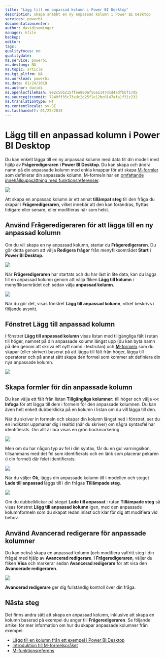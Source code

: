 ```yaml
---
title: "Lägg till en anpassad kolumn i Power BI Desktop"
description: Skapa snabbt en ny anpassad kolumn i Power BI Desktop
services: powerbi
documentationcenter: 
author: davidiseminger
manager: kfile
backup: 
editor: 
tags: 
qualityfocus: no
qualitydate: 
ms.service: powerbi
ms.devlang: NA
ms.topic: article
ms.tgt_pltfrm: NA
ms.workload: powerbi
ms.date: 01/24/2018
ms.author: davidi
ms.openlocfilehash: 9e2c5bb215ffee880af56a1147dcd4adfbbf17d5
ms.sourcegitcommit: 7249ff35c73adc2d25f2e12bc0147afa1f31c232
ms.translationtype: HT
ms.contentlocale: sv-SE
ms.lasthandoff: 01/25/2018
---
```

# <a name="add-a-custom-column-in-power-bi-desktop"></a>Lägg till en anpassad kolumn i Power BI Desktop
Du kan enkelt lägga till en ny anpassad kolumn med data till din modell med hjälp av **Frågeredigeraren** i **Power BI Desktop**. Du kan skapa och ändra namn på din anpassade kolumn med enkla knappar för att skapa [M-formler](https://msdn.microsoft.com/library/mt270235.aspx) som definierar din anpassade kolumn. M-formeln har en [omfattande innehållsuppsättning med funktionsreferenser](https://msdn.microsoft.com/library/mt779182.aspx). 

![](media/desktop-add-custom-column/add-custom-column_01.png)

Att skapa en anpassad kolumn är ett annat **tillämpat steg** till den fråga du skapar i **Frågeredigeraren**, vilket innebär att den kan förändras, flyttas tidigare eller senare, eller modifieras när som helst.

## <a name="use-query-editor-to-add-a-new-custom-column"></a>Använd Frågeredigeraren för att lägga till en ny anpassad kolumn
Om du vill skapa en ny anpassad kolumn, startar du **Frågeredigeraren**. Du gör detta genom att välja **Redigera frågor** från menyfliksområdet **Start** i **Power BI Desktop**.

![](media/desktop-add-custom-column/add-column-from-example_02.png)

När **Frågeredigeraren** har startats och du har läst in lite data, kan du lägga till en anpassad kolumn genom att välja fliken **Lägg till kolumn** i menyfliksområdet och sedan välja **anpassad kolumn**.

![](media/desktop-add-custom-column/add-custom-column_02.png)

När du gör det, visas fönstret **Lägg till anpassad kolumn**, vilket beskrivs i följande avsnitt.

## <a name="the-add-custom-column-window"></a>Fönstret Lägg till anpassad kolumn
I fönstret **Lägg till anpassad kolumn** visas listan med tillgängliga fält i rutan till höger, namnet på din anpassade kolumn längst upp (du kan byta namn på den genom att skriva ett nytt namn i textrutan) och [ **M**-formeln](https://msdn.microsoft.com/library/mt779182.aspx) som du skapar (eller skriver) baserat på att lägga till fält från höger, lägga till operatorer och på annat sätt skapa den formel som kommer att definiera din nya anpassade kolumn. 

![](media/desktop-add-custom-column/add-custom-column_03.png)

## <a name="create-formulas-for-your-custom-column"></a>Skapa formler för din anpassade kolumn
Du kan välja ett fält från listan **Tillgängliga kolumner:** till höger och välja **<< Infoga** för att lägga till dem i formeln för den anpassade kolumnen. Du kan även helt enkelt dubbelklicka på en kolumn i listan om du vill lägga till den.

När du skriver in formeln och skapar din kolumn längst ned i fönstret, ser du en indikator uppmanar dig i realtid (när du skriver) om några syntaxfel har identifierats. Om allt är bra visas en grön bockmarkering.

![](media/desktop-add-custom-column/add-custom-column_04.png)

Men om du har någon typ av fel i din syntax, får du en gul varningsikon, tillsammans med det fel som identifierats och en länk som placerar pekaren (i din formel) där felet identifierats.

![](media/desktop-add-custom-column/add-custom-column_05.png)

När du väljer **Ok**, läggs din anpassade kolumn till i modellen och steget **Lade till anpassad** läggs till i din frågas **Tillämpade steg**.

![](media/desktop-add-custom-column/add-custom-column_06.png)

Om du dubbelklickar på steget **Lade till anpassat** i rutan **Tillämpade steg** så visas fönstret **Lägg till anpassad kolumn** igen, med den anpassade kolumnformeln som du skapat redan inläst och klar för dig att modifiera vid behov.

## <a name="using-the-advanced-editor-for-custom-columns"></a>Använd Avancerad redigerare för anpassade kolumner
Du kan också skapa en anpassad kolumn (och modifiera valfritt steg i din fråga) med hjälp av **Avancerad redigerare**. I **Frågeredigeraren**, väljer du fliken **Visa** och markerar sedan **Avancerad redigerare** för att visa den **Avancerade redigeraren**.

![](media/desktop-add-custom-column/add-custom-column_07.png)

**Avancerad redigerare** ger dig fullständig kontroll över din fråga.

## <a name="next-steps"></a>Nästa steg
Det finns andra sätt att skapa en anpassad kolumn, inklusive att skapa en kolumn baserad på exempel du anger till **Frågeredigeraren**. Se följande artikel för mer information om hur du skapar anpassade kolumner från exempel:

* [Lägg till en kolumn från ett exempel i Power BI Desktop](desktop-add-column-from-example.md)
* [Introduktion till M-formelspråket](https://msdn.microsoft.com/library/mt270235.aspx)
* [M-funktionsreferens](https://msdn.microsoft.com/library/mt779182.aspx)  

